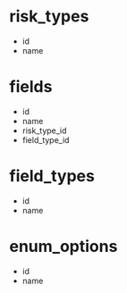 # risk_types
* id
* name

# fields
* id
* name
* risk_type_id
* field_type_id

# field_types
* id
* name

# enum_options
* id
* name